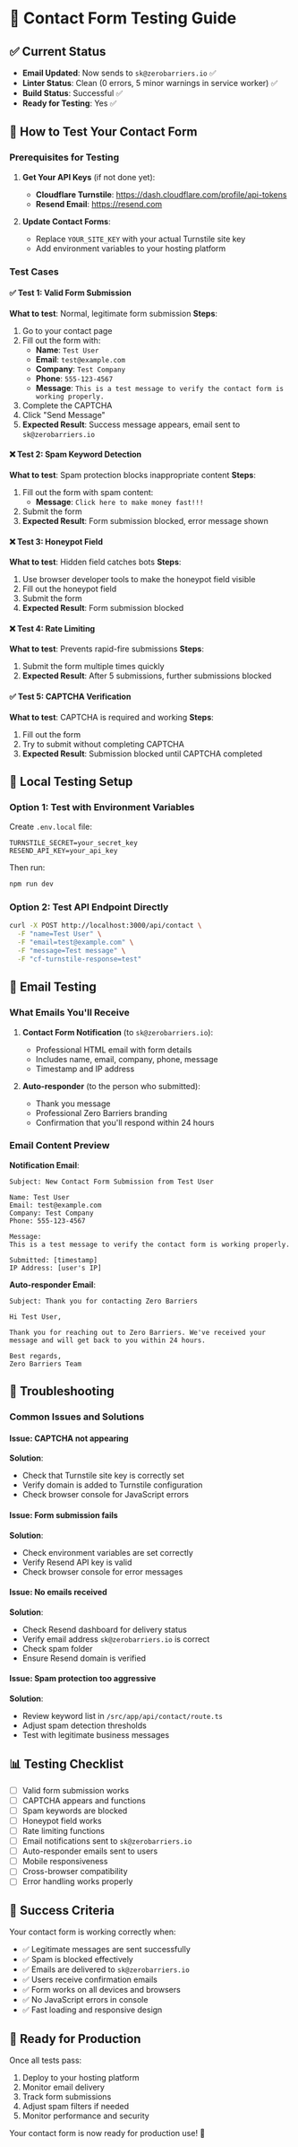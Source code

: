 # 🧪 Contact Form Testing Guide

## ✅ Current Status

- **Email Updated**: Now sends to `sk@zerobarriers.io` ✅
- **Linter Status**: Clean (0 errors, 5 minor warnings in service worker) ✅
- **Build Status**: Successful ✅
- **Ready for Testing**: Yes ✅

## 🧪 How to Test Your Contact Form

### Prerequisites for Testing

1. **Get Your API Keys** (if not done yet):
   - **Cloudflare Turnstile**: https://dash.cloudflare.com/profile/api-tokens
   - **Resend Email**: https://resend.com

2. **Update Contact Forms**:
   - Replace `YOUR_SITE_KEY` with your actual Turnstile site key
   - Add environment variables to your hosting platform

### Test Cases

#### ✅ Test 1: Valid Form Submission
**What to test**: Normal, legitimate form submission
**Steps**:
1. Go to your contact page
2. Fill out the form with:
   - **Name**: `Test User`
   - **Email**: `test@example.com`
   - **Company**: `Test Company`
   - **Phone**: `555-123-4567`
   - **Message**: `This is a test message to verify the contact form is working properly.`
3. Complete the CAPTCHA
4. Click "Send Message"
5. **Expected Result**: Success message appears, email sent to `sk@zerobarriers.io`

#### ❌ Test 2: Spam Keyword Detection
**What to test**: Spam protection blocks inappropriate content
**Steps**:
1. Fill out the form with spam content:
   - **Message**: `Click here to make money fast!!!`
2. Submit the form
3. **Expected Result**: Form submission blocked, error message shown

#### ❌ Test 3: Honeypot Field
**What to test**: Hidden field catches bots
**Steps**:
1. Use browser developer tools to make the honeypot field visible
2. Fill out the honeypot field
3. Submit the form
4. **Expected Result**: Form submission blocked

#### ❌ Test 4: Rate Limiting
**What to test**: Prevents rapid-fire submissions
**Steps**:
1. Submit the form multiple times quickly
2. **Expected Result**: After 5 submissions, further submissions blocked

#### ✅ Test 5: CAPTCHA Verification
**What to test**: CAPTCHA is required and working
**Steps**:
1. Fill out the form
2. Try to submit without completing CAPTCHA
3. **Expected Result**: Submission blocked until CAPTCHA completed

## 🔧 Local Testing Setup

### Option 1: Test with Environment Variables
Create `.env.local` file:
```env
TURNSTILE_SECRET=your_secret_key
RESEND_API_KEY=your_api_key
```

Then run:
```bash
npm run dev
```

### Option 2: Test API Endpoint Directly
```bash
curl -X POST http://localhost:3000/api/contact \
  -F "name=Test User" \
  -F "email=test@example.com" \
  -F "message=Test message" \
  -F "cf-turnstile-response=test"
```

## 📧 Email Testing

### What Emails You'll Receive

1. **Contact Form Notification** (to `sk@zerobarriers.io`):
   - Professional HTML email with form details
   - Includes name, email, company, phone, message
   - Timestamp and IP address

2. **Auto-responder** (to the person who submitted):
   - Thank you message
   - Professional Zero Barriers branding
   - Confirmation that you'll respond within 24 hours

### Email Content Preview

**Notification Email**:
```
Subject: New Contact Form Submission from Test User

Name: Test User
Email: test@example.com
Company: Test Company
Phone: 555-123-4567

Message:
This is a test message to verify the contact form is working properly.

Submitted: [timestamp]
IP Address: [user's IP]
```

**Auto-responder Email**:
```
Subject: Thank you for contacting Zero Barriers

Hi Test User,

Thank you for reaching out to Zero Barriers. We've received your message and will get back to you within 24 hours.

Best regards,
Zero Barriers Team
```

## 🚨 Troubleshooting

### Common Issues and Solutions

#### Issue: CAPTCHA not appearing
**Solution**: 
- Check that Turnstile site key is correctly set
- Verify domain is added to Turnstile configuration
- Check browser console for JavaScript errors

#### Issue: Form submission fails
**Solution**:
- Check environment variables are set correctly
- Verify Resend API key is valid
- Check browser console for error messages

#### Issue: No emails received
**Solution**:
- Check Resend dashboard for delivery status
- Verify email address `sk@zerobarriers.io` is correct
- Check spam folder
- Ensure Resend domain is verified

#### Issue: Spam protection too aggressive
**Solution**:
- Review keyword list in `/src/app/api/contact/route.ts`
- Adjust spam detection thresholds
- Test with legitimate business messages

## 📊 Testing Checklist

- [ ] Valid form submission works
- [ ] CAPTCHA appears and functions
- [ ] Spam keywords are blocked
- [ ] Honeypot field works
- [ ] Rate limiting functions
- [ ] Email notifications sent to `sk@zerobarriers.io`
- [ ] Auto-responder emails sent to users
- [ ] Mobile responsiveness
- [ ] Cross-browser compatibility
- [ ] Error handling works properly

## 🎯 Success Criteria

Your contact form is working correctly when:
- ✅ Legitimate messages are sent successfully
- ✅ Spam is blocked effectively
- ✅ Emails are delivered to `sk@zerobarriers.io`
- ✅ Users receive confirmation emails
- ✅ Form works on all devices and browsers
- ✅ No JavaScript errors in console
- ✅ Fast loading and responsive design

## 🚀 Ready for Production

Once all tests pass:
1. Deploy to your hosting platform
2. Monitor email delivery
3. Track form submissions
4. Adjust spam filters if needed
5. Monitor performance and security

Your contact form is now ready for production use! 🎉
